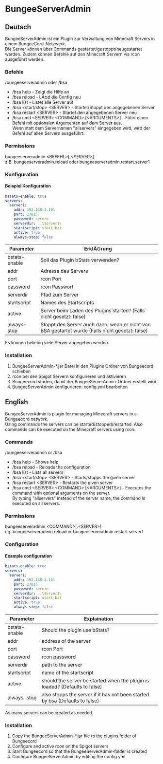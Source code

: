 # BungeeServerAdmin

## Deutsch
BungeeServerAdmin ist ein Plugin zur Verwaltung von Minecraft Servers in einem BungeeCord-Netzwerk.  
Die Server können über Commands gestartet/gestoppt/neugestartet werden.
Zudem können Befehle auf den Minecraft Servern via rcon ausgeführt werden.

### Befehle
/bungeeserveradmin oder /bsa
 - /bsa help - Zeigt die Hilfe an
 - /bsa reload - LÃ¤d die Config neu
 - /bsa list - Listet alle Server auf
 - /bsa \<start/stop\> \<SERVER\> - Startet/Stoppt den angegebenen Server
 - /bsa restart \<SERVER\> - Startet den angegebenen Server neu
 - /bsa cmd \<SERVER\> \<COMMAND\> [\<ARGUMENTS\>] - Führt einen Befehl mit optionalen Argumenten auf dem Server aus.  
Wenn statt dem Servernamen "allservers" eingegeben wird, wird der Befehl auf allen Servern ausgeführt.

### Permissions
bungeeserveradmin.\<BEFEHL\>[.\<SERVER\>]  
z.B. bungeeserveradmin.reload oder bungeeserveradmin.restart.server1

### Konfiguration
#### Beispiel Konfiguration
```YAML
bstats-enable: true
servers:
  server1:
    addr: 192.168.2.101
    port: 27015
    password: secure
    serverdir: ..\Server1\
    startscript: start.bat
    active: true
    always-stop: false
```

Parameter|ErklÃ¤rung
----------|----------
bstats-enable|Soll das Plugin bStats verwenden?
addr|Adresse des Servers
port|rcon Port
password|rcon Passwort
serverdir|Pfad zum Server
startscript|Names des Startscripts
active|Server beim Laden des Plugins starten? (Falls nicht gesetzt: false)
always-stop|Stoppt den Server auch dann, wenn er nicht von BSA gestartet wurde (Falls nicht gesetzt: false)


Es können beliebig viele Server angegeben werden.

### Installation
1. BungeeServerAdmin-\*.jar Datei in den Plugins Ordner von Bungeecord schieben
2. rcon bei den Spigot Servern konfigurieren und aktivieren
3. Bungeecord starten, damit der BungeeServerAdmin-Ordner erstellt wird
4. BungeeServerAdmin konfigurieren: config.yml bearbeiten


## English
BungeeServerAdmin is plugin for managing Minecraft servers in a Bungeecord network.  
Using commands the servers can be started/stopped/restarted.
Also commands can be executed on the Minecraft servers using rcon.

### Commands
/bungeeserveradmin or /bsa
 - /bsa help - Shows help
 - /bsa reload - Reloads the configuration
 - /bsa list - Lists all servers
 - /bsa \<start/stop\> \<SERVER\> - Starts/stopps the given server
 - /bsa restart \<SERVER\> - Restarts the given server
 - /bsa cmd \<SERVER\> \<COMMAND\> [\<ARGUMENTS\>] - Executes the command with optional arguments on the server.  
By typing "allservers" instead of the server name, the command is executed on all servers.

### Permissions
bungeeserveradmin.\<COMMAND\>[.\<SERVER\>]  
eg. bungeeserveradmin.reload or bungeeserveradmin.restart.server1

### Configuration
#### Example configuration
```YAML
bstats-enable: true
servers:
  server1:
    addr: 192.168.2.101
    port: 27015
    password: secure
    serverdir: ..\Server1\
    startscript: start.bat
    active: true
    always-stop: false
```

Parameter|Explaination
----------|----------
bstats-enable|Should the plugin use bStats?
addr|address of the server
port|rcon Port
password|rcon password
serverdir|path to the server
startscript|name of the startscript
active|should the server be started when the plugin is loaded? (Defaults to false)
always-stop|also stopps the server if it has not been started by bsa (Defaults to false)


As many servers can be created as needed.

### Installation
1. Copy the BungeeServerAdmin-\*.jar file to the plugins folder of Bungeecord
2. Configure and active rcon on the Spigot servers
3. Start Bungeecord so that the BungeeServerAdmin-folder is created
4. Configure BungeeServerAdmin by editing the config.yml
